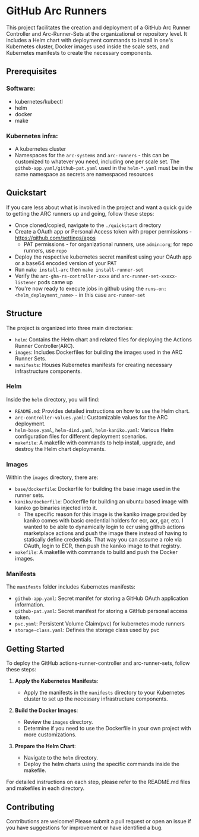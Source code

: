 # GitHub Arc Runners

This project facilitates the creation and deployment of a GitHub Arc Runner Controller and Arc-Runner-Sets at the organizational or repository level. It includes a Helm chart with deployment commands to install in one's Kubernetes cluster, Docker images used inside the scale sets, and Kubernetes manifests to create the necessary components.

## Prerequisites

### Software:
- kubernetes/kubectl
- helm
- docker
- make
  
### Kubernetes infra:
- A kubernetes cluster
- Namespaces for the `arc-systems` and `arc-runners` - this can be customized to whatever you need, including one per scale set. The `github-app.yaml/github-pat.yaml` used in the `helm-*.yaml` must be in the same namespace as secrets are namespaced resources
  
## Quickstart
If you care less about what is involved in the project and want a quick guide to getting the ARC runners up and going, follow these steps:
   - Once cloned/copied, navigate to the `./quickstart` directory
   - Create a OAuth app or Personal Access token with proper permissions - https://github.com/settings/apps
      - PAT permissions - for organizational runners, use `admin:org`; for repo runners, use `repo`
   - Deploy the respective kubernetes secret manifest using your OAuth app or a base64 encoded version of your PAT
   - Run `make install-arc` then `make install-runner-set`
   - Verify the `arc-gha-rs-controller-xxxx` and `arc-runner-set-xxxxx-listener` pods came up
   - You're now ready to execute jobs in github using the `runs-on: <helm_deployment_name>` - in this case `arc-runner-set`

## Structure

The project is organized into three main directories:

- `helm`: Contains the Helm chart and related files for deploying the Actions Runner Controller(ARC).
- `images`: Includes Dockerfiles for building the images used in the ARC Runner Sets.
- `manifests`: Houses Kubernetes manifests for creating necessary infrastructure components.

### Helm

Inside the `helm` directory, you will find:

- `README.md`: Provides detailed instructions on how to use the Helm chart.
- `arc-controller-values.yaml`: Customizable values for the ARC deployment.
- `helm-base.yaml`, `helm-dind.yaml`, `helm-kaniko.yaml`: Various Helm configuration files for different deployment scenarios.
- `makefile`: A makefile with commands to help install, upgrade, and destroy the Helm chart deployments.

### Images

Within the `images` directory, there are:

- `base/dockerfile`: Dockerfile for building the base image used in the runner sets.
- `kaniko/dockerfile`: Dockerfile for building an ubuntu based image with kaniko go binaries injected into it.
  - The specific reason for this image is the kaniko image provided by kaniko comes with basic credential holders for ecr, acr, gar, etc. I wanted to be able to dynamically login to ecr using github actions marketplace actions and push the image there instead of having to statically define credentials. That way you can assume a role via OAuth, login to ECR, then push the kaniko image to that registry.
- `makefile`: A makefile with commands to build and push the Docker images.

### Manifests

The `manifests` folder includes Kubernetes manifests:

- `github-app.yaml`: Secret manifet for storing a GitHub OAuth application information.
- `github-pat.yaml`: Secret manifest for storing a GitHub personal access token.
- `pvc.yaml`: Persistent Volume Claim(pvc) for kubernetes mode runners
- `storage-class.yaml`: Defines the storage class used by pvc

## Getting Started

To deploy the GitHub actions-runner-controller and arc-runner-sets, follow these steps:

1. **Apply the Kubernetes Manifests**:
   - Apply the manifests in the `manifests` directory to your Kubernetes cluster to set up the necessary infrastructure components.
  
2. **Build the Docker Images**:
   - Review the `images` directory.
   - Determine if you need to use the Dockerfile in your own project with more customizations.

3. **Prepare the Helm Chart**:
   - Navigate to the `helm` directory.
   - Deploy the helm charts using the specific commands inside the makefile.

For detailed instructions on each step, please refer to the README.md files and makefiles in each directory.

## Contributing

Contributions are welcome! Please submit a pull request or open an issue if you have suggestions for improvement or have identified a bug.
